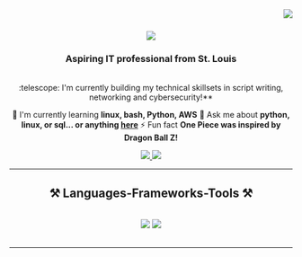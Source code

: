 <img align="right" src="https://visitor-badge.laobi.icu/badge?page_id=jedeigh.ops102_lab10" />
<h1 align="center">
    <img src="https://readme-typing-svg.herokuapp.com/?font=Righteous&size=35&center=true&vCenter=true&width=500&height=70&duration=4000&lines=Hi+There!+:wave:;+I'm+Jedeigh+Heru!;" />
</h1>
<h3 align="center">Aspiring IT professional from St. Louis</h3>
<br/>
<div align="center">
 :telescope: I'm currently building my technical skillsets in script writing, networking and cybersecurity!**
 
 🌱 I'm currently learning **linux, bash, Python, AWS**
💬 Ask me about **python, linux, or sql... or anything [here](https://github.com/jedeigh/ops102_lab10.git)**
⚡ Fun fact **One Piece was inspired by Dragon Ball Z!**
 </div>
 
<div align="center"> 
  <a href="mailto:jedeigh.heru@gmail.com">
    <img src="https://img.shields.io/badge/Gmail-333333?style=for-the-badge&logo=gmail&logoColor=red" />
  </a>
  <a href="https://linkedin.com/in/jedeigh-heru" target="_blank">
    <img src="https://img.shields.io/badge/LinkedIn-0077B5?style=for-the-badge&logo=linkedin&logoColor=white" target="_blank" />
  </a>
  </a>
</div>
 <hr/>
 
<h2 align="center">⚒️ Languages-Frameworks-Tools ⚒️</h2>
<br/>
<div align="center">
    <img src="https://skillicons.dev/icons?i=vscode,github,bash,git" />
    <img src="https://skillicons.dev/icons?i=python,mysql" /><br>
</div>
<br/>
<hr/>
